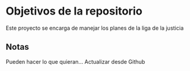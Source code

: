 # Objetivos de la repositorio

Este proyecto se encarga de manejar los planes de la liga de la justicia


## Notas
Pueden hacer lo que quieran...
Actualizar desde Github
